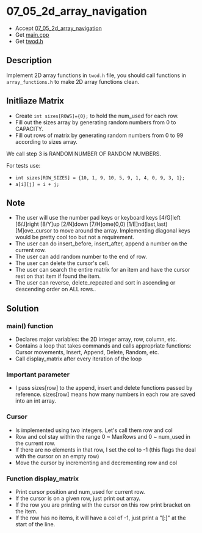 # 07_05_2d_array_navigation

- Accept [07_05_2d_array_navigation](https://classroom.github.com/a/DbN2N8oY)
- Get [main.cpp](main.cpp)
- Get [twod.h](twod.h)

## Description

Implement 2D array functions in `twod.h` file, you should call functions in `array_functions.h` to make 2D array functions clean.


## Initliaze Matrix

- Create `int sizes[ROWS]={0};` to hold the num_used for each row.
- Fill out the sizes array by generating random numbers from 0 to CAPACITY.
- Fill out rows of matrix by generating random numbers from 0 to 99 according to sizes array.

We call step 3 is RANDOM NUMBER OF RANDOM NUMBERS.


For tests use:
- `int sizes[ROW_SIZES] = {10, 1, 9, 10, 5, 9, 1, 4, 0, 9, 3, 1};`
- `a[i][j] = i + j;`


## Note

- The user will use the number pad keys or keyboard keys [4/G]left [6/J]right [8/Y]up [2/N]down [7/H]ome(0,0) [1/E]nd(last,last) [M]ove_cursor to move around the array. Implementing diagonal keys would be pretty cool too but not a requirement.
- The user can do insert_before, insert_after, append a number on the current row.
- The user can add random number to the end of row.
- The user can delete the cursor's cell.
- The user can search the entire matrix for an item and have the cursor rest on that item if found the item.
- The user can reverse, delete_repeated and sort in ascending or descending order on ALL rows..


## Solution

### main() function

- Declares major variables: the 2D integer array, row, column, etc.
- Contains a loop that takes commands and calls appropriate functions: Cursor movements, Insert, Append, Delete, Random, etc.
- Call display_matrix after every iteration of the loop

### Important parameter

- I pass sizes[row] to the append, insert and delete functions passed by reference.  sizes[row] means how many numbers in each row are saved into an int array.

### Cursor

- Is implemented using two integers. Let's call them row and col
- Row and col stay within the range 0 ~ MaxRows and 0 ~ num_used in the current row.
- If there are no elements in that row, I set the col to -1 (this flags the deal with the cursor on an empty row)
- Move the cursor by incrementing and decrementing row and col


### Function display_matrix

- Print cursor position and num_used for current row.
- If the cursor is on a given row, just print out array.
- If the row you are printing with the cursor on this row print bracket on the item.
- If the row has no items, it will have a col of -1,  just print a "[:]" at the start of the line.
